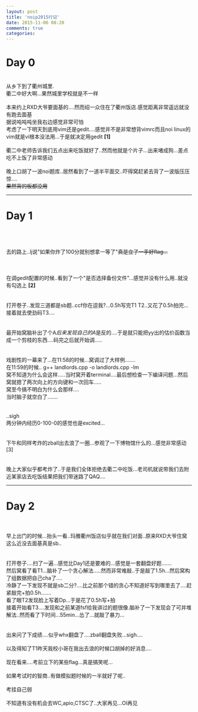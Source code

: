 ```yaml
---
layout: post
title: 'noip2015行记'
date: 2015-11-06 08:20
comments: true
categories: 
---
```


# Day 0

<br>从乡下到了衢州城里.
<br>衢二中好大啊...果然城里学校就是不一样
<br>
<br>本来约上RXD大爷要面基的....然而绍一众住在了衢州饭店.感觉距离非常遥远就没有跑去面基
<br>据说吨吨吨坐我右边感觉非常可怕
<br>考虑了一下明天到底用vim还是gedit....感觉并不是非常想背vimrc而且noi linux的vim就是vi根本没法用...于是就决定用gedit **[1]**
<br>
<br>衢二中老师告诉我们五点出来吃饭就好了..然而他就是个片子...出来堵成狗...差点吃不上饭了非常感动
<br>
<br>晚上口胡了一波noi题库..居然看到了一道半平面交..吓得窝赶紧去背了一波版压压惊....
<br><del>果然背的板都没用</del>
<br>

---


# Day 1

<br><br>
<br>去的路上..lj说"如果你炸了100分就别想拿一等了"<del>真是立了一手好flag...</del>
<br>
<br><br>
<br>在调gedit配置的时候..看到了一个"是否选择备份文件"...感觉并没有什么用..就没有勾选上 **[2]**
<br><br>
<br>打开卷子..发现三道都是sb题..ccf你在逗我?...0.5h写完T1 T2..又花了0.5h拍完...接着就去使劲码T3....
<br><br>
<br>最开始窝脑补出了个A*后来发现自己的A*是反的....于是就只能把yy出的估价函数当成一个剪枝的东西....码完之后就开始调.....
<br><br>
<br>戏剧性的一幕来了...在11:58的时候...窝调过了大样例.......
<br>在11:59的时候.. g++ landlords.cpp -o landlords.cpp -lm
<br>窝不知道为什么会这样.....当时窝开着terminal....最后想检查一下编译问题...然后窝就摁了两次向上的方向键和一次回车.....
<br>窝至今搞不明白为什么会那样....
<br>当时脑子就空白了.......
<br><br>
<br>..sigh
<br>两分钟内经历0-100-0的感觉也是excited...
<br><br>
<br>下午和同样考炸的zball出去浪了一圈...参观了一下博物馆什么的...感觉非常感动 [3]
<br><br>
<br>晚上大家似乎都考炸了..于是我们全体拒绝去衢二中吃饭...老司机就说带我们去附近某家店去吃饭结果把我们带迷路了QAQ....


---



# Day 2

<br>
<br>早上出门的时候...抬头一看..玛雅衢州饭店似乎就在我们对面..原来RXD大爷住窝这么近没去面基真是sb..
<br><br>
<br>打开卷子....扫了一遍...感觉比Day1还是要难的...感觉是一套翻盘好题.......
<br>然后窝看了看T1...脑补了一个贪心解法.....然而非常难敲..于是敲了1.5h...然后窝构了组数据把自己cha了....
<br>冷静了一下发现不就是sb二分?....比之前那个错的贪心不知道好写到哪里去了....赶紧敲完+拍0.5h.......
<br>看了眼T2发现脸上写着Dp...于是花了0.5h写+拍
<br>接着开始看T3....发现和之前某道fsf给我讲过的题很像.脑补了一下发现会了可并堆解法..然而看了下时间...55min...怂了...就敲了暴力...
<br><br>
<br>出来问了下成绩....似乎whx翻盘了....zball翻盘失败...sigh....
<br>
<br>以及得知了T1昨天我校小哥在我出去浪的时候口胡掉的好消息....
<br>
<br>现在看来....考前立下的某些flag...真是搞笑呢...
<br>
<br>如果考试时的智商..有做模拟题时候的一半就好了呢..
<br>
<br>考挂自己弱
<br>
<br>不知道有没有机会去WC,apio,CTSC了..大家再见...OI再见
